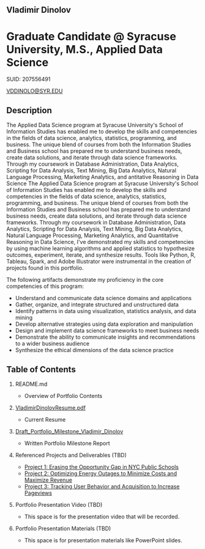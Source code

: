 ## Vladimir Dinolov
# Graduate Candidate @ Syracuse University, M.S., Applied Data Science
SUID: 207556491

VDDINOLO@SYR.EDU

## Description

The Applied Data Science program at Syracuse University's School of Information Studies has enabled me to develop the skills and competencies in the fields of data science, analytics, statistics, programming, and business. The unique blend of courses from both the Information Studies and Business school has prepared me to understand business needs, create data solutions, and iterate through data science frameworks. Through my coursework in Database Administration, Data Analytics, Scripting for Data Analysis, Text Mining, Big Data Analytics, Natural Language Processing, Marketing Analytics, and antitative Reasoning in Data Science
The Applied Data Science program at Syracuse University's School of Information Studies has enabled me to develop the skills and competencies in the fields of data science, analytics, statistics, programming, and business. The unique blend of courses from both the Information Studies and Business school has prepared me to understand business needs, create data solutions, and iterate through data science frameworks. Through my coursework in Database Administration, Data Analytics, Scripting for Data Analysis, Text Mining, Big Data Analytics, Natural Language Processing, Marketing Analytics, and Quantitative Reasoning in Data Science, I've demonstrated my skills and competencies by using machine learning algorithms and applied statistics to hypothesize outcomes, experiment, iterate, and synthesize results. Tools like Python, R, Tableau, Spark, and Adobe Illustrator were instrumental in the creation of projects found in this portfolio. 

The following artifacts demonstrate my proficiency in the core competencies of this program:

* Understand and communicate data science domains and applications
* Gather, organize, and integrate structured and unstructured data
* Identify patterns in data using visualization, statistics analysis, and data mining
* Develop alternative strategies using data exploration and manipulation 
* Design and implement data science frameworks to meet business needs 
* Demonstrate the ability to communicate insights and recommendations to a wider business audience
* Synthesize the ethical dimensions of the data science practice

## Table of Contents
1. README.md 
    - Overview of Portfolio Contents

2. [VladimirDinolovResume.pdf]()
    - Current Resume

3. [Draft_Portfolio_Milestone_Vladimir_Dinolov]()
    - Written Portfolio Milestone Report

4. Referenced Projects and Deliverables (TBD) 
    * [Project 1: Erasing the Opportunity Gap in NYC Public Schools](https://github.com/vladimir-dinolov/NYDOE.git)
    * [Project 2: Optimizing Energy Outages to Minimize Costs and Maximize Revenue](https://github.com/vladimir-dinolov/Hydro.git)
    * [Project 3: Tracking User Behavior and Acquisition to Increase Pageviews](https://github.com/vladimir-dinolov/Google-Analytics.git)
  
5. Portfolio Presentation Video (TBD)
    - This space is for the presentation video that will be recorded. 

6. Portfolio Presentation Materials (TBD) 
    - This space is for presentation materials like PowerPoint slides. 
